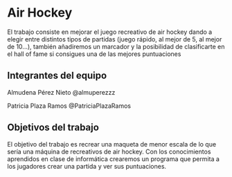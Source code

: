 # Air Hockey

El trabajo consiste en mejorar el juego recreativo de air hockey dando a elegir entre distintos tipos de partidas (juego rápido, al mejor de 5, al mejor de 10...), también añadiremos un marcador y la posibilidad de clasificarte en el hall of fame si consigues una de las mejores puntuaciones

## Integrantes del equipo

Almudena Pérez Nieto @almuperezzz

Patricia Plaza Ramos @PatriciaPlazaRamos

## Objetivos del trabajo

El objetivo del trabajo es recrear una maqueta de menor escala de lo que sería una máquina de recreativos de air hockey. Con los conocimientos aprendidos en clase de informática crearemos un programa que permita a los jugadores crear una partida y ver sus puntuaciones.
